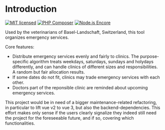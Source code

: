 Introduction
======

[![MIT licensed](https://img.shields.io/badge/license-MIT-blue.svg)](./LICENSE) 
[![PHP Composer](https://github.com/famoser/nodika/actions/workflows/php.yml/badge.svg)](https://github.com/famoser/nodika/actions/workflows/php.yml)
[![Node.js Encore](https://github.com/famoser/nodika/actions/workflows/node.js.yml/badge.svg)](https://github.com/famoser/nodika/actions/workflows/node.js.yml)

Used by the veterinarians of Basel-Landschaft, Switzerland, this tool organizes emergency services.

Core features:
- Distribute emergency services evenly and fairly to clinics. The purpose-specific algorithm treats weekdays, saturdays, sundays and holydays differently, and can handle clinics of different sizes and responsibilities. A random but fair allocation results.   
- If some dates do not fit, clinics may trade emergency services with each other.
- Doctors part of the reponsible clinic are reminded about upcoming emergency services.

This project would be in need of a bigger maintenance-related refactoring, in particular to lift vue v2 to vue 3, but also the backend-dependencies. This effort makes only sense if the users clearly signalize they indeed still need the project for the foreseeable future, and if so, covering which functionalities.
